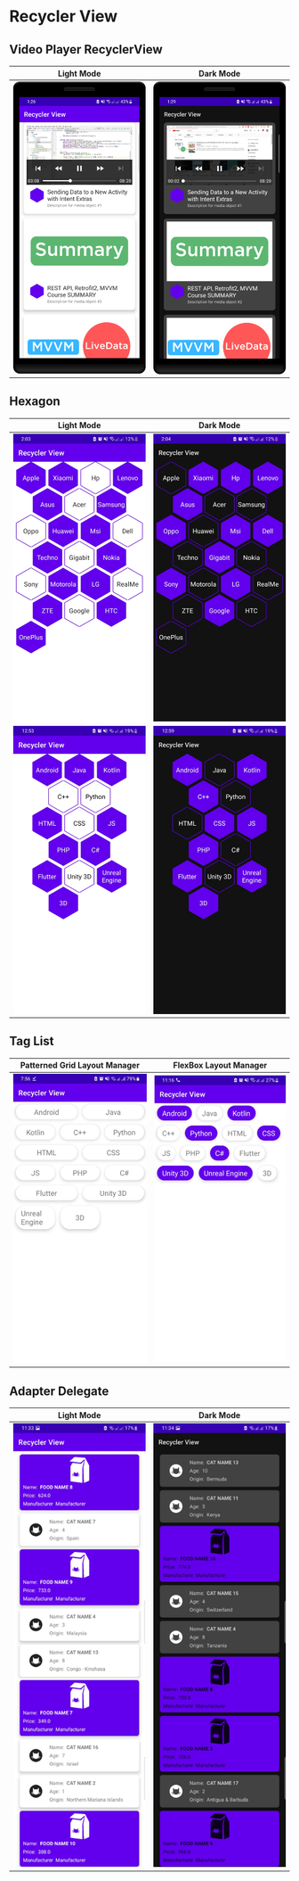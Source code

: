 # Recycler View

## Video Player RecyclerView
Light Mode                 | Dark Mode
:-------------------------:|:-------------------------:
![](./images/video_player_recyclerview_light.png)  |  ![](./images/video_player_recyclerview_dark.png)


## Hexagon
Light Mode                 | Dark Mode
:-------------------------:|:-------------------------:
![](./images/hexagon_list_43_light.jpg)  |  ![](./images/hexagon_list_43_dark.jpg)
![](./images/hexagon_list_32_light.jpg)  |  ![](./images/hexagon_list_32_dark.jpg)


## Tag List
Patterned Grid Layout Manager | FlexBox Layout Manager
:-------------------------:|:-------------------------:
![](./images/tag_list_pattern_grid_light.jpg)  |  ![](./images/tag_list_flexbox_dark.jpg)


## Adapter Delegate
Light Mode                 | Dark Mode
:-------------------------:|:-------------------------:
![](./images/app_screenshot_light.jpg)  |  ![](./images/app_screenshot_dark.jpg)